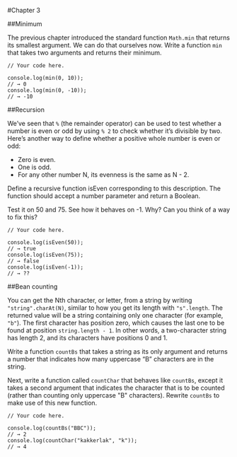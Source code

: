 #Chapter 3


##Minimum

The previous chapter introduced the standard function `Math.min` that returns its smallest argument. We can do that ourselves now. Write a function `min` that takes two arguments and returns their minimum.
```
// Your code here.

console.log(min(0, 10));
// → 0
console.log(min(0, -10));
// → -10
```


##Recursion

We’ve seen that `%` (the remainder operator) can be used to test whether a number is even or odd by using `% 2` to check whether it’s divisible by two. Here’s another way to define whether a positive whole number is even or odd:

* Zero is even.
* One is odd.
* For any other number N, its evenness is the same as N - 2.

Define a recursive function isEven corresponding to this description. The function should accept a number parameter and return a Boolean.

Test it on 50 and 75. See how it behaves on -1. Why? Can you think of a way to fix this?
```
// Your code here.

console.log(isEven(50));
// → true
console.log(isEven(75));
// → false
console.log(isEven(-1));
// → ??
```


##Bean counting

You can get the Nth character, or letter, from a string by writing `"string".charAt(N)`, similar to how you get its length with `"s".length`. The returned value will be a string containing only one character (for example, `"b"`). The first character has position zero, which causes the last one to be found at position `string.length - 1`. In other words, a two-character string has length 2, and its characters have positions 0 and 1.

Write a function `countBs` that takes a string as its only argument and returns a number that indicates how many uppercase “B” characters are in the string.

Next, write a function called `countChar` that behaves like `countBs`, except it takes a second argument that indicates the character that is to be counted (rather than counting only uppercase "B" characters). Rewrite `countBs` to make use of this new function.
```
// Your code here.

console.log(countBs("BBC"));
// → 2
console.log(countChar("kakkerlak", "k"));
// → 4
```

